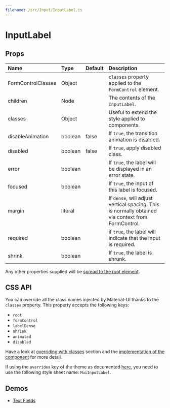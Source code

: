 ```yaml
---
filename: /src/Input/InputLabel.js
---
```


<!--- This documentation is automatically generated, do not try to edit it. -->

# InputLabel



## Props

| Name | Type | Default | Description |
|:-----|:-----|:--------|:------------|
| FormControlClasses | Object |  | `classes` property applied to the `FormControl` element. |
| children | Node |  | The contents of the `InputLabel`. |
| classes | Object |  | Useful to extend the style applied to components. |
| disableAnimation | boolean | false | If `true`, the transition animation is disabled. |
| disabled | boolean | false | If `true`, apply disabled class. |
| error | boolean |  | If `true`, the label will be displayed in an error state. |
| focused | boolean |  | If `true`, the input of this label is focused. |
| margin | literal |  | If `dense`, will adjust vertical spacing. This is normally obtained via context from FormControl. |
| required | boolean |  | if `true`, the label will indicate that the input is required. |
| shrink | boolean |  | If `true`, the label is shrunk. |

Any other properties supplied will be [spread to the root element](/customization/api#spread).

## CSS API

You can override all the class names injected by Material-UI thanks to the `classes` property.
This property accepts the following keys:
- `root`
- `formControl`
- `labelDense`
- `shrink`
- `animated`
- `disabled`

Have a look at [overriding with classes](/customization/overrides#overriding-with-classes) section
and the [implementation of the component](https://github.com/callemall/material-ui/tree/v1-beta/src/Input/InputLabel.js)
for more detail.

If using the `overrides` key of the theme as documented
[here](/customization/themes#customizing-all-instances-of-a-component-type),
you need to use the following style sheet name: `MuiInputLabel`.

## Demos

- [Text Fields](/demos/text-fields)

